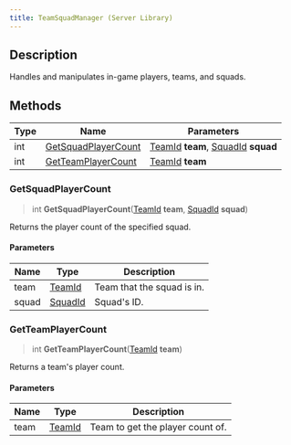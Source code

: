 ```yaml
---
title: TeamSquadManager (Server Library)
---
```

## Description

Handles and manipulates in-game players, teams, and squads.

## Methods

| Type | Name                                        | Parameters                                                                                      |
| ---- | ------------------------------------------- | ----------------------------------------------------------------------------------------------- |
| int  | [GetSquadPlayerCount](#getsquadplayercount) | [TeamId](/vext/ref/cls/fb/teamid) **team**, [SquadId](/vext/ref/cls/fb/squadid) **squad** |
| int  | [GetTeamPlayerCount](#getteamplayercount)   | [TeamId](/vext/ref/cls/fb/teamid) **team**                                                   |

### GetSquadPlayerCount

> int **GetSquadPlayerCount**([TeamId](/vext/ref/cls/fb/teamid) **team**, [SquadId](/vext/ref/cls/fb/squadid) **squad**)

Returns the player count of the specified squad.

#### Parameters

| Name  | Type                                   | Description                |
| ----- | -------------------------------------- | -------------------------- |
| team  | [TeamId](/vext/ref/cls/fb/teamid)   | Team that the squad is in. |
| squad | [SquadId](/vext/ref/cls/fb/squadid) | Squad's ID.                |

### GetTeamPlayerCount

> int **GetTeamPlayerCount**([TeamId](/vext/ref/cls/fb/teamid) **team**)

Returns a team's player count.

#### Parameters

| Name | Type                                 | Description                      |
| ---- | ------------------------------------ | -------------------------------- |
| team | [TeamId](/vext/ref/cls/fb/teamid) | Team to get the player count of. |
